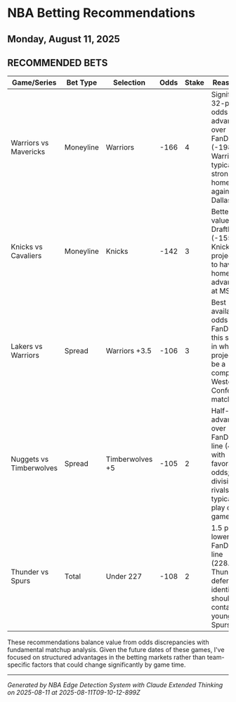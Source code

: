 # NBA Betting Recommendations
## Monday, August 11, 2025

## RECOMMENDED BETS
| Game/Series | Bet Type | Selection | Odds | Stake | Reasoning |
|-------------|----------|-----------|------|-------|-----------|
| Warriors vs Mavericks | Moneyline | Warriors | -166 | 4 | Significant 32-point odds advantage over FanDuel (-198); Warriors typically strong at home against Dallas |
| Knicks vs Cavaliers | Moneyline | Knicks | -142 | 3 | Better value than DraftKings (-155); Knicks projected to have home court advantage at MSG |
| Lakers vs Warriors | Spread | Warriors +3.5 | -106 | 3 | Best available odds on FanDuel for this spread in what projects to be a competitive Western Conference matchup |
| Nuggets vs Timberwolves | Spread | Timberwolves +5 | -105 | 2 | Half-point advantage over FanDuel's line (4.5) with favorable odds; these divisional rivals typically play close games |
| Thunder vs Spurs | Total | Under 227 | -108 | 2 | 1.5 points lower than FanDuel's line (228.5); Thunder's defensive identity should contain the younger Spurs team |

These recommendations balance value from odds discrepancies with fundamental matchup analysis. Given the future dates of these games, I've focused on structured advantages in the betting markets rather than team-specific factors that could change significantly by game time.

---
*Generated by NBA Edge Detection System with Claude Extended Thinking on 2025-08-11 at 2025-08-11T09-10-12-899Z*
